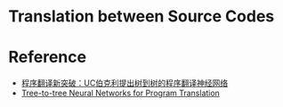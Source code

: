 
# Translation between Source Codes

# Reference

  * [程序翻译新突破：UC伯克利提出树到树的程序翻译神经网络](https://www.jiqizhixin.com/articles/2018-11-06-5)
  * [Tree-to-tree Neural Networks for Program Translation](https://arxiv.org/pdf/1802.03691.pdf)
  
